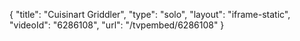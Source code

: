 {
    "title": "Cuisinart Griddler",
    "type": "solo",
    "layout": "iframe-static",
    "videoId": "6286108",
    "url": "\/tvpembed\/6286108"
}